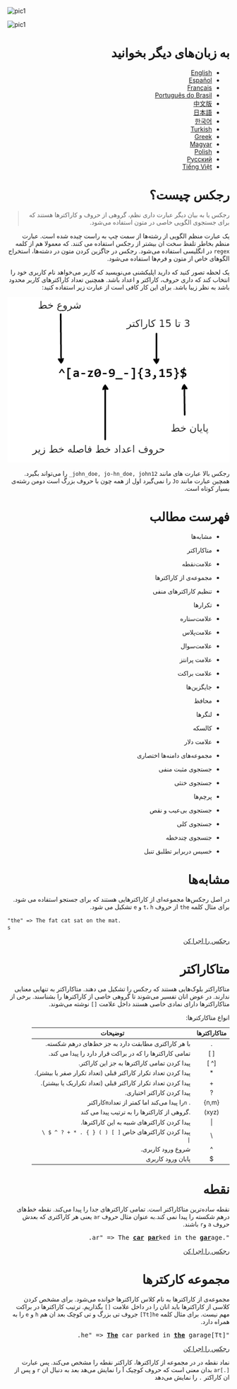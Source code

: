 ![pic1](https://camo.githubusercontent.com/d2e5827a412359c7593575adf876db23d4d50747/68747470733a2f2f692e696d6775722e636f6d2f6259776c3756662e706e67 "اموزش رجکس")


![pic1](./img/imgـregex_fa.png "اموزش رجکس")


<div dir=rtl>

# به زبان‌های دیگر بخوانید


* [English](README.md)
* [Español](translations/README-es.md)
* [Français](translations/README-fr.md)
* [Português do Brasil](translations/README-pt_BR.md)
* [中文版](translations/README-cn.md)
* [日本語](translations/README-ja.md)
* [한국어](translations/README-ko.md)
* [Turkish](translations/README-tr.md)
* [Greek](translations/README-gr.md)
* [Magyar](translations/README-hu.md)
* [Polish](translations/README-pl.md)
* [Русский](translations/README-ru.md)
* [Tiếng Việt](translations/README-vn.md)





# رجکس چیست؟

> رجکس یا به بیان دیگر عبارت داری نظم، گروهی از حروف و کاراکترها هستند که برای جستجوی الگویی خاصی در متون استفاده می‌شود.

یک عبارت منظم الگویی از رشته‌ها از سمت چپ به راست چیده شده است. عبارت منظم بخاطر تلفظ سخت ان بیشتر از رجکس استفاده می کنند. که معمولا هم از کلمه `regex` در انگلیسی استفاده می‌شود. رجکس در جاگزین کردن متون در دشته‌ها، استخراج الگوهای خاص از متون و فرم‌ها استفاده می‌شود.

یک لحظه تصور کنید که دارید اپلیکشنی می‌نویسید که کاربر می‌خواهد نام کاربری خود را انتخاب کند که داری حروف، کاراکتر و اعداد باشد. همچنین تعداد کاراکترهای کاربر محدود باشد به نظر زیبا باشد. برای این کار کافی است از عبارت زیر استفاده کنید:

![pic2](./img/img_fa.png)


رجکس بالا عبارت های مانند `john_doe, jo-hn_doe, john12_` را می‌تواند بگیرد. همچین عبارت مانند `Jo` را نمی‌گیرد اول از همه چون با حروف بزرگ است دومن رشته‌ی بسیار کوتاه است.

# فهرست مطالب


- مشابه‌ها

- متاکاراکتر

- علامت‌نقطه

- مجموعه‌ی از کاراکترها

- تنظیم کاراکترهای منفی

- تکرارها

- علامت‌ستاره

- علامت‌پلاس

- علامت‌سوال

- علامت پرانتز

- علامت براکت

- جایگزین‌ها

- محافظ

- لنگرها

- کالسکه

- علامت دلار

- مجموعه‌های دامنه‌ها اختصاری

- جستجوی مثبت منفی

- جستجوی خنثی

- پرچم‌ها

- جستجوی بی‌عیب و نقص

- جستجوی کلی

- جتسجوی چند‌خطه

- خسیس دربرابر تطلبق تنبل

# مشابه‌ها

 در اصل رجکس‌ها مجموعه‌ای از کاراکترهایی هستند که برای جستجو استفاده می شود. برای مثال کلمه `the` از حروف `t`، `h` و `e` تشکیل می شود.

<div dir=ltr>

```
"the" => The fat cat sat on the mat.
s
```

<div dir=rtl>

[رجکس را اجرا کن](https://regex101.com/r/1paXsy/1)


# متاکاراکتر

متاکاراکتر بلوک‌هایی هستند که رجکس را تشکیل می دهند. متاکاراکتر به تنهایی معنایی ندارند. در عوض انان تفسیر می‌شوند تا گروهی خاصی از کاراکترها را بشناسند. برخی از متاکاراکترها دارای نمادی خاصی هستند داخل علامت `[]` نوشته می‌شوند.

انواع متاکارکترها:



|متاکاراکترها|توضیحات|
|:----:|----|
|.|با هر کاراکتری مطابقت دارد به جز خط‌های درهم شکسته.|
|[ ]|تمامی کاراکترها را که در براکت قرار دارد را پیدا می کند.|
|[^ ]|پیدا کردن تمامی کاراکترها به جز این کاراکتر.|
|*|پیدا کردن تعداد تکرار کاراکتر قبلی (تعداد تکرار صفر یا بیشتر).|
|+|پیدا کردن تعداد تکرار کاراکتر قبلی (تعداد تکراریک یا بیشتر).|
|?|پیدا کردن کاراکتر اختیاری.|
|{n,m}|. `n`را پیدا می‌کند اما کمتر از تعداد`m`کاراکتر |
|(xyz)|.گروهی از کاراکترها را به ترتیب پیدا می کند|
|&#124;|پیدا کردن کاراکترهای شبیه به این کاراکترها.|
|&#92;|پیدا کردن کاراکترهای خاص <code>[ ] ( ) { } . * + ? ^ $ \ &#124;</code>|
|^|شروع ورود کاربری.|
|$|پایان ورود کاربری|


# نقطه

نقطه ساده‌ترین متاکاراکتر است. تمامی کاراکترهای جدا را پیدا می‌کند. نقطه خط‌های درهم شکسته را پیدا نمی کند.به عنوان مثال حروف `ar` یعنی هر کاراکتری که بعدش حروف `a` و`r` باشند.


<pre>
".ar" => The <a href="#learn-regex"><strong>car</strong></a> <a href="#learn-regex"><strong>par</strong></a>ked in the <a href="#learn-regex"><strong>gar</strong></a>age.
</pre>

[رجکس را اجرا کن](https://regex101.com/r/xc9GkU/1)

# مجموعه‌ کارکترها

مجموعه‌ی از کاراکترها به نام کلاس کاراکترها خوانده می‌شود. برای مشخص کردن کلاسی از کاراکترها باید انان را در داخل  علامت `[]` بگذاریم.
ترتیب کاراکترها در براکت مهم نیست. برای مثال کلمه `Tt]he]` جروف تی‌ بزرگ و تی کوچک بعد ان هم `h` و `e` را به همراه دارد.


<pre>
"[Tt]he" => <a href="#learn-regex"><strong>The</strong></a> car parked in <a href="#learn-regex"><strong>the</strong></a> garage.
</pre>


[رجکس را اجرا کن](https://regex101.com/r/2ITLQ4/1)

نماد نقطه در در مجموعه از کاراکترها، کاراکتر نقطه را مشخص می‌کند. پس عبارت `[.]ar` بدان معنی است که حروف کوچیک آ را نمایش می‌هد بعد به دنبال ان `r` و پس از ان کاراکتر `.` را نمایش می‌دهد
